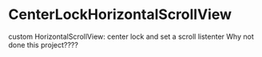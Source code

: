 # CenterLockHorizontalScrollView
custom HorizontalScrollView:  center lock and set a scroll listenter 
Why not done this project????
